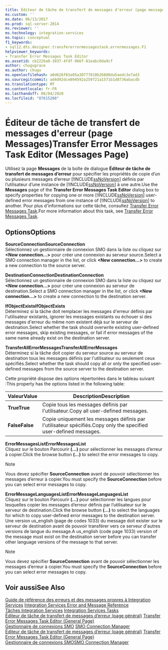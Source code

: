 ```yaml
---
title: Éditeur de tâche de transfert de messages d’erreur (page messages) | Microsoft Docs
ms.custom: ''
ms.date: 06/13/2017
ms.prod: sql-server-2014
ms.reviewer: ''
ms.technology: integration-services
ms.topic: conceptual
f1_keywords:
- sql12.dts.designer.transfererrormessagestask.errormessages.F1
helpviewer_keywords:
- Transfer Error Messages Task Editor
ms.assetid: cb2226a0-3037-4fdf-966f-81eabc0da9cf
author: chugugrace
ms.author: chugu
ms.openlocfilehash: a0d626f01e05a30777810b26880da5aedc3e7ad3
ms.sourcegitcommit: ad4d92dce894592a259721a1571b1d8736abacdb
ms.translationtype: MT
ms.contentlocale: fr-FR
ms.lasthandoff: 08/04/2020
ms.locfileid: "87615208"
---
```

# <a name="transfer-error-messages-task-editor-messages-page"></a><span data-ttu-id="3eb9e-102">Éditeur de tâche de transfert de messages d'erreur (page Messages)</span><span class="sxs-lookup"><span data-stu-id="3eb9e-102">Transfer Error Messages Task Editor (Messages Page)</span></span>
  <span data-ttu-id="3eb9e-103">Utilisez la page **Messages** de la boîte de dialogue **Éditeur de tâche de transfert de messages d’erreur** pour spécifier les propriétés de copie d’un ou plusieurs messages d’erreur [!INCLUDE[ssNoVersion](../includes/ssnoversion-md.md)] définis par l’utilisateur d’une instance de [!INCLUDE[ssNoVersion](../includes/ssnoversion-md.md)] à une autre.</span><span class="sxs-lookup"><span data-stu-id="3eb9e-103">Use the **Messages** page of the **Transfer Error Messages Task Editor** dialog box to specify properties for copying one or more [!INCLUDE[ssNoVersion](../includes/ssnoversion-md.md)] user-defined error messages from one instance of [!INCLUDE[ssNoVersion](../includes/ssnoversion-md.md)] to another.</span></span> <span data-ttu-id="3eb9e-104">Pour plus d'informations sur cette tâche, consultez [Transfer Error Messages Task](control-flow/transfer-error-messages-task.md).</span><span class="sxs-lookup"><span data-stu-id="3eb9e-104">For more information about this task, see [Transfer Error Messages Task](control-flow/transfer-error-messages-task.md).</span></span>  
  
## <a name="options"></a><span data-ttu-id="3eb9e-105">Options</span><span class="sxs-lookup"><span data-stu-id="3eb9e-105">Options</span></span>  
 <span data-ttu-id="3eb9e-106">**SourceConnection**</span><span class="sxs-lookup"><span data-stu-id="3eb9e-106">**SourceConnection**</span></span>  
 <span data-ttu-id="3eb9e-107">Sélectionnez un gestionnaire de connexion SMO dans la liste ou cliquez sur **\<New connection...>** pour créer une connexion au serveur source.</span><span class="sxs-lookup"><span data-stu-id="3eb9e-107">Select a SMO connection manager in the list, or click **\<New connection...>** to create a new connection to the source server.</span></span>  
  
 <span data-ttu-id="3eb9e-108">**DestinationConnection**</span><span class="sxs-lookup"><span data-stu-id="3eb9e-108">**DestinationConnection**</span></span>  
 <span data-ttu-id="3eb9e-109">Sélectionnez un gestionnaire de connexion SMO dans la liste ou cliquez sur **\<New connection...>** pour créer une connexion au serveur de destination.</span><span class="sxs-lookup"><span data-stu-id="3eb9e-109">Select a SMO connection manager in the list, or click **\<New connection...>** to create a new connection to the destination server.</span></span>  
  
 <span data-ttu-id="3eb9e-110">**IfObjectExists**</span><span class="sxs-lookup"><span data-stu-id="3eb9e-110">**IfObjectExists**</span></span>  
 <span data-ttu-id="3eb9e-111">Déterminez si la tâche doit remplacer les messages d'erreur définis par l'utilisateur existants, ignorer les messages existants ou échouer si des messages d'erreur du même nom existent déjà sur le serveur de destination.</span><span class="sxs-lookup"><span data-stu-id="3eb9e-111">Select whether the task should overwrite existing user-defined error messages, skip existing messages, or fail if error messages of the same name already exist on the destination server.</span></span>  
  
 <span data-ttu-id="3eb9e-112">**TransferAllErrorMessages**</span><span class="sxs-lookup"><span data-stu-id="3eb9e-112">**TransferAllErrorMessages**</span></span>  
 <span data-ttu-id="3eb9e-113">Déterminez si la tâche doit copier du serveur source au serveur de destination tous les messages définis par l'utilisateur ou seulement ceux spécifiés.</span><span class="sxs-lookup"><span data-stu-id="3eb9e-113">Select whether the task should copy all or only the specified user-defined messages from the source server to the destination server.</span></span>  
  
 <span data-ttu-id="3eb9e-114">Cette propriété dispose des options répertoriées dans le tableau suivant :</span><span class="sxs-lookup"><span data-stu-id="3eb9e-114">This property has the options listed in the following table:</span></span>  
  
|<span data-ttu-id="3eb9e-115">Valeur</span><span class="sxs-lookup"><span data-stu-id="3eb9e-115">Value</span></span>|<span data-ttu-id="3eb9e-116">Description</span><span class="sxs-lookup"><span data-stu-id="3eb9e-116">Description</span></span>|  
|-----------|-----------------|  
|<span data-ttu-id="3eb9e-117">**True**</span><span class="sxs-lookup"><span data-stu-id="3eb9e-117">**True**</span></span>|<span data-ttu-id="3eb9e-118">Copie tous les messages définis par l'utilisateur.</span><span class="sxs-lookup"><span data-stu-id="3eb9e-118">Copy all user-defined messages.</span></span>|  
|<span data-ttu-id="3eb9e-119">**False**</span><span class="sxs-lookup"><span data-stu-id="3eb9e-119">**False**</span></span>|<span data-ttu-id="3eb9e-120">Copie uniquement les messages définis par l'utilisateur spécifiés.</span><span class="sxs-lookup"><span data-stu-id="3eb9e-120">Copy only the specified user-defined messages.</span></span>|  
  
 <span data-ttu-id="3eb9e-121">**ErrorMessagesList**</span><span class="sxs-lookup"><span data-stu-id="3eb9e-121">**ErrorMessagesList**</span></span>  
 <span data-ttu-id="3eb9e-122">Cliquez sur le bouton Parcourir **(...)** pour sélectionner les messages d’erreur à copier.</span><span class="sxs-lookup"><span data-stu-id="3eb9e-122">Click the browse button **(...)** to select the error messages to copy.</span></span>  
  
> [!NOTE]  
>  <span data-ttu-id="3eb9e-123">Vous devez spécifier **SourceConnection** avant de pouvoir sélectionner les messages d’erreur à copier.</span><span class="sxs-lookup"><span data-stu-id="3eb9e-123">You must specify the **SourceConnection** before you can select error messages to copy.</span></span>  
  
 <span data-ttu-id="3eb9e-124">**ErrorMessageLanguagesList**</span><span class="sxs-lookup"><span data-stu-id="3eb9e-124">**ErrorMessageLanguagesList**</span></span>  
 <span data-ttu-id="3eb9e-125">Cliquez sur le bouton Parcourir **(...)** pour sélectionner les langues pour lesquelles copier les messages d’erreur définis par l’utilisateur sur le serveur de destination.</span><span class="sxs-lookup"><span data-stu-id="3eb9e-125">Click the browse button **(...)** to select the languages for which to copy user-defined error messages to the destination server.</span></span> <span data-ttu-id="3eb9e-126">Une version us_english (page de codes 1033) du message doit exister sur le serveur de destination avant de pouvoir transférer vers ce serveur d'autres versions de langue du message.</span><span class="sxs-lookup"><span data-stu-id="3eb9e-126">A us_english (code page 1033) version of the message must exist on the destination server before you can transfer other language versions of the message to that server.</span></span>  
  
> [!NOTE]  
>  <span data-ttu-id="3eb9e-127">Vous devez spécifier **SourceConnection** avant de pouvoir sélectionner les messages d’erreur à copier.</span><span class="sxs-lookup"><span data-stu-id="3eb9e-127">You must specify the **SourceConnection** before you can select error messages to copy.</span></span>  
  
## <a name="see-also"></a><span data-ttu-id="3eb9e-128">Voir aussi</span><span class="sxs-lookup"><span data-stu-id="3eb9e-128">See Also</span></span>  
 <span data-ttu-id="3eb9e-129">[Guide de référence des erreurs et des messages propres à Integration Services](../../2014/integration-services/integration-services-error-and-message-reference.md) </span><span class="sxs-lookup"><span data-stu-id="3eb9e-129">[Integration Services Error and Message Reference](../../2014/integration-services/integration-services-error-and-message-reference.md) </span></span>  
 <span data-ttu-id="3eb9e-130">[Tâches Integration Services](control-flow/integration-services-tasks.md) </span><span class="sxs-lookup"><span data-stu-id="3eb9e-130">[Integration Services Tasks](control-flow/integration-services-tasks.md) </span></span>  
 <span data-ttu-id="3eb9e-131">[Éditeur de tâche de transfert de messages d’erreur &#40;page général&#41;](general-page-of-integration-services-designers-options.md) </span><span class="sxs-lookup"><span data-stu-id="3eb9e-131">[Transfer Error Messages Task Editor &#40;General Page&#41;](general-page-of-integration-services-designers-options.md) </span></span>  
 <span data-ttu-id="3eb9e-132">[Gestionnaire de connexions SMO](connection-manager/smo-connection-manager.md) </span><span class="sxs-lookup"><span data-stu-id="3eb9e-132">[SMO Connection Manager](connection-manager/smo-connection-manager.md) </span></span>  
 <span data-ttu-id="3eb9e-133">[Éditeur de tâche de transfert de messages d’erreur &#40;page général&#41;](general-page-of-integration-services-designers-options.md) </span><span class="sxs-lookup"><span data-stu-id="3eb9e-133">[Transfer Error Messages Task Editor &#40;General Page&#41;](general-page-of-integration-services-designers-options.md) </span></span>  
 [<span data-ttu-id="3eb9e-134">Gestionnaire de connexions SMO</span><span class="sxs-lookup"><span data-stu-id="3eb9e-134">SMO Connection Manager</span></span>](connection-manager/smo-connection-manager.md)  
  
  
